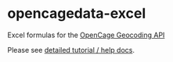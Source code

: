 # opencagedata-excel
Excel formulas for the [OpenCage Geocoding API](https://geocoder.opencagedata.com/)

Please see [detailed tutorial / help docs](https://geocoder.opencagedata.com/tutorials/geocode-in-excel). 

